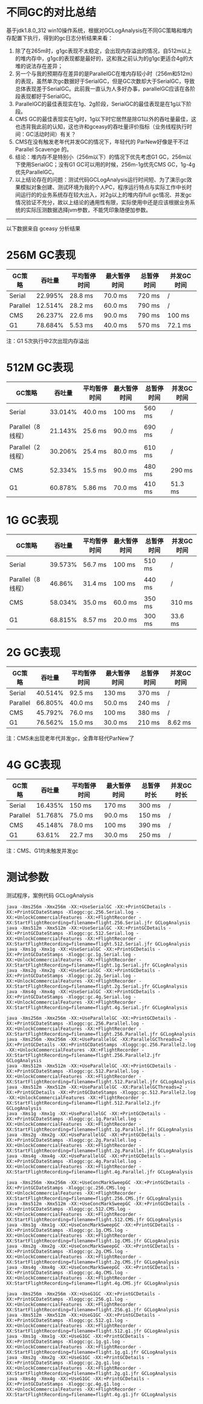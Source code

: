 # 不同GC的对比总结

基于jdk1.8.0_312 win10操作系统，根据对GCLogAnalysis在不同GC策略和堆内存配置下执行，得到的gc日志分析结果来看：

1. 除了在265m时，g1gc表现不太稳定，会出现内存溢出的情况，自512m以上的堆内存中，g1gc的表现都是最好的，这和我之前认为的g1gc更适合4g的大堆的说法存在差异；
2. 另一个与我的预期存在差异的是ParallelGC在堆内存较小时（256m和512m）的表现，虽然单次gc数据好于SerialGC，但是GC次数却大于SerialGC，导致总体表现差于SerialGC。此前我一直认为人多好办事，parallelGC应该在各阶段表现都好于SerialGC。
3. ParallelGC的最佳表现实在1g、2g阶段，SerialGC的最佳表现是在1g以下阶段。
4. CMS GC的最佳表现实在1g时，1g以下时它居然是除G1以外的吞吐量最佳，这也违背我此前的认知，这也许和gceasy的吞吐量评价指标（业务线程执行时间：GC活动时间）有关？
5. CMS在没有触发老年代并发GC的情况下，年轻代的 ParNew好像是干不过 Parallel Scavenge 的。
6. 结论：堆内存不是特别小（256m以下）的情况下优先考虑G1 GC，256m以下使用SerialGC；没有G1 GC可以用的时候，256m-1g优先CMS GC，1g-4g优先ParallelGC。
7. 以上结论存在的问题：测试代码GCLogAnalysis运行时间短、为了演示gc效果模拟对象创建、测试环境为我的个人PC，程序运行特点与实际工作中长时间运行的的业务系统存在较大出入，对2g以上的堆内存full gc情况、并发gc情况验证不充分，故以上结论的通用性有限，实际使用中还是应该根据业务系统的实际压测数据选择jvm参数，不能凭印象随便加参数。



------

以下数据来自 gceasy 分析结果

# 256M GC表现

| GC策略   | 吞吐量  | 平均暂停时间 | 最大暂停时间 | 总暂停时间 | 并发GC时间 |
| -------- | ------- | ------------ | ------------ | ---------- | ---------- |
| Serial   | 22.995% | 28.8 ms      | 70.0 ms      | 720 ms     | /          |
| Parallel | 12.514% | 28.2 ms      | 60.0 ms      | 790 ms     | /          |
| CMS      | 26.237% | 22.6 ms      | 90.0 ms      | 790 ms     | 100 ms     |
| G1       | 78.684% | 5.53 ms      | 40.0 ms      | 570 ms     | 72.1 ms    |

注：G1 5次执行中2次出现内存溢出

# 512M GC表现

| GC策略            | 吞吐量  | 平均暂停时间 | 最大暂停时间 | 总暂停时间 | 并发GC时间 |
| ----------------- | ------- | ------------ | ------------ | ---------- | ---------- |
| Serial            | 33.014% | 40.0 ms      | 100 ms       | 560 ms     | /          |
| Parallel（8线程） | 21.143% | 25.6 ms      | 90.0 ms      | 690 ms     | /          |
| Parallel（2线程） | 30.206% | 25.4 ms      | 80.0 ms      | 610 ms     | /          |
| CMS               | 52.334% | 15.5 ms      | 90.0 ms      | 480 ms     | 290 ms     |
| G1                | 60.878% | 5.86 ms      | 70.0 ms      | 410 ms     | 51.3 ms    |

# 1G GC表现

| GC策略            | 吞吐量  | 平均暂停时间 | 最大暂停时间 | 总暂停时间 | 并发GC时间 |
| ----------------- | ------- | ------------ | ------------ | ---------- | ---------- |
| Serial            | 39.573% | 56.7 ms      | 100 ms       | 510 ms     | /          |
| Parallel（8线程） | 46.86%  | 31.4 ms      | 100 ms       | 440 ms     | /          |
| CMS               | 58.034% | 35.0 ms      | 60.0 ms      | 350 ms     | 310 ms     |
| G1                | 68.815% | 8.57 ms      | 20.0 ms      | 300 ms     | 33.6 ms    |

# 2G GC表现

| GC策略   | 吞吐量  | 平均暂停时间 | 最大暂停时间 | 总暂停时间 | 并发GC时间 |
| -------- | ------- | ------------ | ------------ | ---------- | ---------- |
| Serial   | 40.514% | 92.5 ms      | 130 ms       | 370 ms     | /          |
| Parallel | 66.805% | 40.0 ms      | 50.0 ms      | 240 ms     | /          |
| CMS      | 45.792% | 76.0 ms      | 100 ms       | 380 ms     | /          |
| G1       | 76.562% | 15.0 ms      | 30.0 ms      | 210 ms     | 8.62 ms    |

注：CMS未出现老年代并发gc，全靠年轻代ParNew了

# 4G GC表现

| GC策略   | 吞吐量  | 平均暂停时间 | 最大暂停时间 | 总暂停时长 | 并发GC时长 |
| -------- | ------- | ------------ | ------------ | ---------- | ---------- |
| Serial   | 16.435% | 150 ms       | 170 ms       | 300 ms     | /          |
| Parallel | 51.768% | 75.0 ms      | 90.0 ms      | 150 ms     | /          |
| CMS      | 45.148% | 78.0 ms      | 100 ms       | 390 ms     | /          |
| G1       | 63.61%  | 22.7 ms      | 30.0 ms      | 250 ms     | /          |

注：CMS、G1均未触发并发gc

# 测试参数

测试程序，案例代码 GCLogAnalysis

```
java -Xms256m -Xmx256m -XX:+UseSerialGC -XX:+PrintGCDetails -XX:+PrintGCDateStamps -Xloggc:gc.256.Serial.log -XX:+UnlockCommercialFeatures -XX:+FlightRecorder -XX:StartFlightRecording=filename=flight.256.Serial.jfr GCLogAnalysis
java -Xms512m -Xmx512m -XX:+UseSerialGC -XX:+PrintGCDetails -XX:+PrintGCDateStamps -Xloggc:gc.512.Serial.log -XX:+UnlockCommercialFeatures -XX:+FlightRecorder -XX:StartFlightRecording=filename=flight.512.Serial.jfr GCLogAnalysis
java -Xms1g -Xmx1g -XX:+UseSerialGC -XX:+PrintGCDetails -XX:+PrintGCDateStamps -Xloggc:gc.1g.Serial.log -XX:+UnlockCommercialFeatures -XX:+FlightRecorder -XX:StartFlightRecording=filename=flight.1g.Serial.jfr GCLogAnalysis
java -Xms2g -Xmx2g -XX:+UseSerialGC -XX:+PrintGCDetails -XX:+PrintGCDateStamps -Xloggc:gc.2g.Serial.log -XX:+UnlockCommercialFeatures -XX:+FlightRecorder -XX:StartFlightRecording=filename=flight.2g.Serial.jfr GCLogAnalysis
java -Xms4g -Xmx4g -XX:+UseSerialGC -XX:+PrintGCDetails -XX:+PrintGCDateStamps -Xloggc:gc.4g.Serial.log -XX:+UnlockCommercialFeatures -XX:+FlightRecorder -XX:StartFlightRecording=filename=flight.4g.Serial.jfr GCLogAnalysis

java -Xms256m -Xmx256m -XX:+UseParallelGC -XX:+PrintGCDetails -XX:+PrintGCDateStamps -Xloggc:gc.256.Parallel.log -XX:+UnlockCommercialFeatures -XX:+FlightRecorder -XX:StartFlightRecording=filename=flight.256.Parallel.jfr GCLogAnalysis
java -Xms256m -Xmx256m -XX:+UseParallelGC -XX:ParallelGCThreads=2 -XX:+PrintGCDetails -XX:+PrintGCDateStamps -Xloggc:gc.256.Parallel2.log -XX:+UnlockCommercialFeatures -XX:+FlightRecorder -XX:StartFlightRecording=filename=flight.256.Parallel2.jfr GCLogAnalysis
java -Xms512m -Xmx512m -XX:+UseParallelGC -XX:+PrintGCDetails -XX:+PrintGCDateStamps -Xloggc:gc.512.Parallel.log -XX:+UnlockCommercialFeatures -XX:+FlightRecorder -XX:StartFlightRecording=filename=flight.512.Parallel.jfr GCLogAnalysis
java -Xms512m -Xmx512m -XX:+UseParallelGC -XX:ParallelGCThreads=2 -XX:+PrintGCDetails -XX:+PrintGCDateStamps -Xloggc:gc.512.Parallel2.log -XX:+UnlockCommercialFeatures -XX:+FlightRecorder -XX:StartFlightRecording=filename=flight.512.Parallel2.jfr GCLogAnalysis
java -Xms1g -Xmx1g -XX:+UseParallelGC -XX:+PrintGCDetails -XX:+PrintGCDateStamps -Xloggc:gc.1g.Parallel.log -XX:+UnlockCommercialFeatures -XX:+FlightRecorder -XX:StartFlightRecording=filename=flight.1g.Parallel.jfr GCLogAnalysis
java -Xms2g -Xmx2g -XX:+UseParallelGC -XX:+PrintGCDetails -XX:+PrintGCDateStamps -Xloggc:gc.2g.Parallel.log -XX:+UnlockCommercialFeatures -XX:+FlightRecorder -XX:StartFlightRecording=filename=flight.2g.Parallel.jfr GCLogAnalysis
java -Xms4g -Xmx4g -XX:+UseParallelGC -XX:+PrintGCDetails -XX:+PrintGCDateStamps -Xloggc:gc.4g.Parallel.log -XX:+UnlockCommercialFeatures -XX:+FlightRecorder -XX:StartFlightRecording=filename=flight.4g.Parallel.jfr GCLogAnalysis

java -Xms256m -Xmx256m -XX:+UseConcMarkSweepGC -XX:+PrintGCDetails -XX:+PrintGCDateStamps -Xloggc:gc.256.CMS.log -XX:+UnlockCommercialFeatures -XX:+FlightRecorder -XX:StartFlightRecording=filename=flight.256.CMS.jfr GCLogAnalysis
java -Xms512m -Xmx512m -XX:+UseConcMarkSweepGC -XX:+PrintGCDetails -XX:+PrintGCDateStamps -Xloggc:gc.512.CMS.log -XX:+UnlockCommercialFeatures -XX:+FlightRecorder -XX:StartFlightRecording=filename=flight.512.CMS.jfr GCLogAnalysis
java -Xms1g -Xmx1g -XX:+UseConcMarkSweepGC -XX:+PrintGCDetails -XX:+PrintGCDateStamps -Xloggc:gc.1g.CMS.log -XX:+UnlockCommercialFeatures -XX:+FlightRecorder -XX:StartFlightRecording=filename=flight.1g.CMS.jfr GCLogAnalysis
java -Xms2g -Xmx2g -XX:+UseConcMarkSweepGC -XX:+PrintGCDetails -XX:+PrintGCDateStamps -Xloggc:gc.2g.CMS.log -XX:+UnlockCommercialFeatures -XX:+FlightRecorder -XX:StartFlightRecording=filename=flight.2g.CMS.jfr GCLogAnalysis
java -Xms4g -Xmx4g -XX:+UseConcMarkSweepGC -XX:+PrintGCDetails -XX:+PrintGCDateStamps -Xloggc:gc.4g.CMS.log -XX:+UnlockCommercialFeatures -XX:+FlightRecorder -XX:StartFlightRecording=filename=flight.4g.CMS.jfr GCLogAnalysis

java -Xms256m -Xmx256m -XX:+UseG1GC -XX:+PrintGCDetails -XX:+PrintGCDateStamps -Xloggc:gc.256.g1.log -XX:+UnlockCommercialFeatures -XX:+FlightRecorder -XX:StartFlightRecording=filename=flight.256.g1.jfr GCLogAnalysis
java -Xms512m -Xmx512m -XX:+UseG1GC -XX:+PrintGCDetails -XX:+PrintGCDateStamps -Xloggc:gc.512.g1.log -XX:+UnlockCommercialFeatures -XX:+FlightRecorder -XX:StartFlightRecording=filename=flight.512.g1.jfr GCLogAnalysis
java -Xms1g -Xmx1g -XX:+UseG1GC -XX:+PrintGCDetails -XX:+PrintGCDateStamps -Xloggc:gc.1g.g1.log -XX:+UnlockCommercialFeatures -XX:+FlightRecorder -XX:StartFlightRecording=filename=flight.1g.g1.jfr GCLogAnalysis
java -Xms2g -Xmx2g -XX:+UseG1GC -XX:+PrintGCDetails -XX:+PrintGCDateStamps -Xloggc:gc.2g.g1.log -XX:+UnlockCommercialFeatures -XX:+FlightRecorder -XX:StartFlightRecording=filename=flight.2g.g1.jfr GCLogAnalysis
java -Xms4g -Xmx4g -XX:+UseG1GC -XX:+PrintGCDetails -XX:+PrintGCDateStamps -Xloggc:gc.4g.g1.log -XX:+UnlockCommercialFeatures -XX:+FlightRecorder -XX:StartFlightRecording=filename=flight.4g.g1.jfr GCLogAnalysis
```
